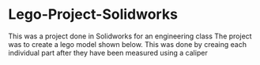 # Lego-Project-Solidworks
This was a project done in Solidworks for an engineering class  The project was to create a lego model shown below. This was done by creaing each individual part after they have been measured using a caliper 

